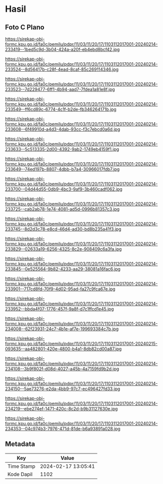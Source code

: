 # Hasil

## Foto C Plano

https://sirekap-obj-formc.kpu.go.id/fa0c/pemilu/pdpr/11/03/11/20/17/1103112017001-20240214-233419--1bed5c9d-3b04-424a-a20f-eb4ebd8bcf42.jpg

https://sirekap-obj-formc.kpu.go.id/fa0c/pemilu/pdpr/11/03/11/20/17/1103112017001-20240214-233524--8d56417b-c28f-4ead-8caf-85c269114346.jpg

https://sirekap-obj-formc.kpu.go.id/fa0c/pemilu/pdpr/11/03/11/20/17/1103112017001-20240214-233523--7d229477-6ff1-4b94-aad7-7fdea1a81e8f.jpg

https://sirekap-obj-formc.kpu.go.id/fa0c/pemilu/pdpr/11/03/11/20/17/1103112017001-20240214-233549--ff6cd89c-6774-4c1f-b2de-fb346264171b.jpg

https://sirekap-obj-formc.kpu.go.id/fa0c/pemilu/pdpr/11/03/11/20/17/1103112017001-20240214-233608--6f49910d-a4d3-4dab-93cc-f3c7ebcd0a6d.jpg

https://sirekap-obj-formc.kpu.go.id/fa0c/pemilu/pdpr/11/03/11/20/17/1103112017001-20240214-233633--5c513335-2d00-4392-9ab2-1749eb4159f1.jpg

https://sirekap-obj-formc.kpu.go.id/fa0c/pemilu/pdpr/11/03/11/20/17/1103112017001-20240214-233649--74ed197b-8807-4dbb-b7a4-30966017fdb7.jpg

https://sirekap-obj-formc.kpu.go.id/fa0c/pemilu/pdpr/11/03/11/20/17/1103112017001-20240214-233700--04d44d55-0db9-4bc3-9af9-3b460cadf062.jpg

https://sirekap-obj-formc.kpu.go.id/fa0c/pemilu/pdpr/11/03/11/20/17/1103112017001-20240214-233725--cab2ab78-1e74-4081-ad5d-0996b81357c3.jpg

https://sirekap-obj-formc.kpu.go.id/fa0c/pemilu/pdpr/11/03/11/20/17/1103112017001-20240214-233745--8d2d3c78-e8cd-46d4-ad30-bd8b235a41f3.jpg

https://sirekap-obj-formc.kpu.go.id/fa0c/pemilu/pdpr/11/03/11/20/17/1103112017001-20240214-233829--02633a19-6256-4325-8c2e-908409c6a3fa.jpg

https://sirekap-obj-formc.kpu.go.id/fa0c/pemilu/pdpr/11/03/11/20/17/1103112017001-20240214-233845--0e525564-9b82-4233-aa29-38081a16fac6.jpg

https://sirekap-obj-formc.kpu.go.id/fa0c/pemilu/pdpr/11/03/11/20/17/1103112017001-20240214-233901--717cd8fd-70f9-4d02-95ad-fa27c9fca67e.jpg

https://sirekap-obj-formc.kpu.go.id/fa0c/pemilu/pdpr/11/03/11/20/17/1103112017001-20240214-233952--bbda4f07-1776-457f-9a8f-d7c1ffcd1e45.jpg

https://sirekap-obj-formc.kpu.go.id/fa0c/pemilu/pdpr/11/03/11/20/17/1103112017001-20240214-234008--62f23931-24c7-4b1e-af7e-199693384c7b.jpg

https://sirekap-obj-formc.kpu.go.id/fa0c/pemilu/pdpr/11/03/11/20/17/1103112017001-20240215-093635--aa482801-420e-4800-b4a1-8db82cd00a87.jpg

https://sirekap-obj-formc.kpu.go.id/fa0c/pemilu/pdpr/11/03/11/20/17/1103112017001-20240214-234108--3b9f802f-d08d-4027-a45b-4a7159fd9b2d.jpg

https://sirekap-obj-formc.kpu.go.id/fa0c/pemilu/pdpr/11/03/11/20/17/1103112017001-20240214-234150--5ae73276-e2da-4bb9-97c7-ec496427fd33.jpg

https://sirekap-obj-formc.kpu.go.id/fa0c/pemilu/pdpr/11/03/11/20/17/1103112017001-20240214-234219--ebe274ef-1471-420c-8c2d-b9b31127630e.jpg

https://sirekap-obj-formc.kpu.go.id/fa0c/pemilu/pdpr/11/03/11/20/17/1103112017001-20240214-234353--04c974b3-7976-471d-81de-b6a93891a028.jpg


## Metadata

| Key        | Value               |
| ---------- | ------------------- |
| Time Stamp | 2024-02-17 13:05:41 |
| Kode Dapil | 1102                |



